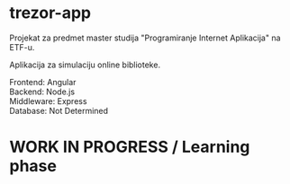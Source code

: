 # trezor-app
Projekat za predmet master studija "Programiranje Internet Aplikacija" na ETF-u.  

Aplikacija za simulaciju online biblioteke.  

Frontend: Angular  
Backend: Node.js  
Middleware: Express  
Database: Not Determined  

# WORK IN PROGRESS / Learning phase
